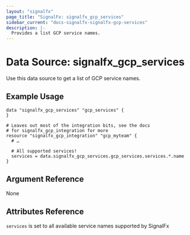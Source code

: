 ```yaml
---
layout: "signalfx"
page_title: "SignalFx: signalfx_gcp_services"
sidebar_current: "docs-signalfx-signalfx-gcp-services"
description: |-
  Provides a list GCP service names.
---
```


# Data Source: signalfx_gcp_services

Use this data source to get a list of GCP service names.

## Example Usage

```hcl
data "signalfx_gcp_services" "gcp_services" {
}

# Leaves out most of the integration bits, see the docs
# for signalfx_gcp_integration for more
resource "signalfx_gcp_integration" "gcp_myteam" {
  # …

  # All supported services!
  services = data.signalfx_gcp_services.gcp_services.services.*.name
}
```

## Argument Reference

None

## Attributes Reference

`services` is set to all available service names supported by SignalFx
